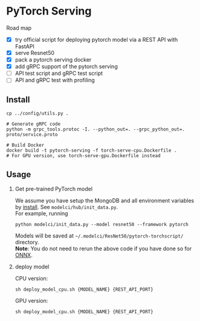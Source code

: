 # PyTorch Serving

Road map  
- [x] try official script for deploying pytorch model via a REST API with FastAPI  
- [x] serve Resnet50  
- [x] pack a pytorch serving docker  
- [x] add gRPC support of the pytorch serving  
- [ ] API test script and gRPC test script  
- [ ] API and gRPC test with profiling  

## Install

```shell script
cp ../config/utils.py .

# Generate gRPC code
python -m grpc_tools.protoc -I. --python_out=. --grpc_python_out=. proto/service.proto

# Build Docker
docker build -t pytorch-serving -f torch-serve-cpu.Dockerfile .  
# For GPU version, use torch-serve-gpu.Dockerfile instead
```

## Usage

<ol>
<li> Get pre-trained PyTorch model

We assume you have setup the MongoDB and all environment variables by [install](/README.md#installation). 
See `modelci/hub/init_data.py`.  
For example, running 
```shell script
python modelci/init_data.py --model resnet50 --framework pytorch
```
Models will be saved at `~/.modelci/ResNet50/pytorch-torchscript/` directory.  
**Note**: You do not need to rerun the above code if you have done so for [ONNX](/modelci/hub/deployer/onnx).

</li>
<li> deploy model

CPU version:
```shell script
sh deploy_model_cpu.sh {MODEL_NAME} {REST_API_PORT}
```
GPU version:
```shell script
sh deploy_model_cpu.sh {MODEL_NAME} {REST_API_PORT}
```

</li>
</ol>
